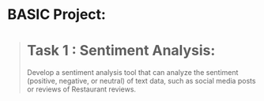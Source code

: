 # BASIC Project:
> # Task 1 : Sentiment Analysis: 
> Develop a sentiment analysis tool that can analyze the sentiment (positive, negative, or neutral) of text data, such as social media posts or reviews of Restaurant reviews.
